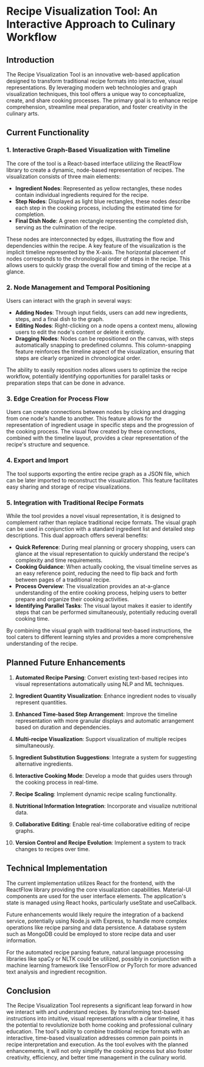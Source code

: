 # Recipe Visualization Tool: An Interactive Approach to Culinary Workflow

## Introduction

The Recipe Visualization Tool is an innovative web-based application designed to transform traditional recipe formats into interactive, visual representations. By leveraging modern web technologies and graph visualization techniques, this tool offers a unique way to conceptualize, create, and share cooking processes. The primary goal is to enhance recipe comprehension, streamline meal preparation, and foster creativity in the culinary arts.

## Current Functionality

### 1. Interactive Graph-Based Visualization with Timeline

The core of the tool is a React-based interface utilizing the ReactFlow library to create a dynamic, node-based representation of recipes. The visualization consists of three main elements:

- **Ingredient Nodes**: Represented as yellow rectangles, these nodes contain individual ingredients required for the recipe.
- **Step Nodes**: Displayed as light blue rectangles, these nodes describe each step in the cooking process, including the estimated time for completion.
- **Final Dish Node**: A green rectangle representing the completed dish, serving as the culmination of the recipe.

These nodes are interconnected by edges, illustrating the flow and dependencies within the recipe. A key feature of the visualization is the implicit timeline represented by the X-axis. The horizontal placement of nodes corresponds to the chronological order of steps in the recipe. This allows users to quickly grasp the overall flow and timing of the recipe at a glance.

### 2. Node Management and Temporal Positioning

Users can interact with the graph in several ways:

- **Adding Nodes**: Through input fields, users can add new ingredients, steps, and a final dish to the graph.
- **Editing Nodes**: Right-clicking on a node opens a context menu, allowing users to edit the node's content or delete it entirely.
- **Dragging Nodes**: Nodes can be repositioned on the canvas, with steps automatically snapping to predefined columns. This column-snapping feature reinforces the timeline aspect of the visualization, ensuring that steps are clearly organized in chronological order.

The ability to easily reposition nodes allows users to optimize the recipe workflow, potentially identifying opportunities for parallel tasks or preparation steps that can be done in advance.

### 3. Edge Creation for Process Flow

Users can create connections between nodes by clicking and dragging from one node's handle to another. This feature allows for the representation of ingredient usage in specific steps and the progression of the cooking process. The visual flow created by these connections, combined with the timeline layout, provides a clear representation of the recipe's structure and sequence.

### 4. Export and Import

The tool supports exporting the entire recipe graph as a JSON file, which can be later imported to reconstruct the visualization. This feature facilitates easy sharing and storage of recipe visualizations.

### 5. Integration with Traditional Recipe Formats

While the tool provides a novel visual representation, it is designed to complement rather than replace traditional recipe formats. The visual graph can be used in conjunction with a standard ingredient list and detailed step descriptions. This dual approach offers several benefits:

- **Quick Reference**: During meal planning or grocery shopping, users can glance at the visual representation to quickly understand the recipe's complexity and time requirements.
- **Cooking Guidance**: When actually cooking, the visual timeline serves as an easy reference point, reducing the need to flip back and forth between pages of a traditional recipe.
- **Process Overview**: The visualization provides an at-a-glance understanding of the entire cooking process, helping users to better prepare and organize their cooking activities.
- **Identifying Parallel Tasks**: The visual layout makes it easier to identify steps that can be performed simultaneously, potentially reducing overall cooking time.

By combining the visual graph with traditional text-based instructions, the tool caters to different learning styles and provides a more comprehensive understanding of the recipe.

## Planned Future Enhancements

1. **Automated Recipe Parsing**: Convert existing text-based recipes into visual representations automatically using NLP and ML techniques.

2. **Ingredient Quantity Visualization**: Enhance ingredient nodes to visually represent quantities.

3. **Enhanced Time-based Step Arrangement**: Improve the timeline representation with more granular displays and automatic arrangement based on duration and dependencies.

4. **Multi-recipe Visualization**: Support visualization of multiple recipes simultaneously.

5. **Ingredient Substitution Suggestions**: Integrate a system for suggesting alternative ingredients.

6. **Interactive Cooking Mode**: Develop a mode that guides users through the cooking process in real-time.

7. **Recipe Scaling**: Implement dynamic recipe scaling functionality.

8. **Nutritional Information Integration**: Incorporate and visualize nutritional data.

9. **Collaborative Editing**: Enable real-time collaborative editing of recipe graphs.

10. **Version Control and Recipe Evolution**: Implement a system to track changes to recipes over time.

## Technical Implementation

The current implementation utilizes React for the frontend, with the ReactFlow library providing the core visualization capabilities. Material-UI components are used for the user interface elements. The application's state is managed using React hooks, particularly useState and useCallback.

Future enhancements would likely require the integration of a backend service, potentially using Node.js with Express, to handle more complex operations like recipe parsing and data persistence. A database system such as MongoDB could be employed to store recipe data and user information.

For the automated recipe parsing feature, natural language processing libraries like spaCy or NLTK could be utilized, possibly in conjunction with a machine learning framework like TensorFlow or PyTorch for more advanced text analysis and ingredient recognition.

## Conclusion

The Recipe Visualization Tool represents a significant leap forward in how we interact with and understand recipes. By transforming text-based instructions into intuitive, visual representations with a clear timeline, it has the potential to revolutionize both home cooking and professional culinary education. The tool's ability to combine traditional recipe formats with an interactive, time-based visualization addresses common pain points in recipe interpretation and execution. As the tool evolves with the planned enhancements, it will not only simplify the cooking process but also foster creativity, efficiency, and better time management in the culinary world.
